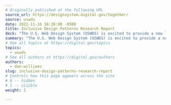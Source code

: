 ```yaml
---
# Originally published at the following URL
source_url: https://designsystem.digital.gov/together/
source: uswds
date: 2022-11-16 16:28:00 -0500
title: Inclusive Design Patterns Research Report
deck: "The U.S. Web Design System (USWDS) is excited to provide a new library of guidance and examples focused on key digital interactions — what we call design patterns — that foster effective, inclusive, and equitable digital experiences. This online report has four pages; Summary, Findings, What's Next, and Get Involved. It also links to the new patterns section, where you can learn how to help your users complete a complex form, identify and select a preferred language, or create a user profile."
summary: "The U.S. Web Design System (USWDS) is excited to provide a new library of guidance and examples focused on key digital interactions — what we call design patterns — that foster effective, inclusive, and equitable digital experiences. This online report has four pages; Summary, Findings, What's Next, and Get Involved. It also links to the new patterns section, where you can learn how to help your users complete a complex form, identify and select a preferred language, or create a user profile."
# See all topics at https://digital.gov/topics
topics:
  - uswds
# See all authors at https://digital.gov/authors
authors:
  - dan-williams
slug: inclusive-design-patterns-research-report
# Controls how this page appears across the site
# 0 -- hidden
# 1 -- visible
weight: 1

---
```

